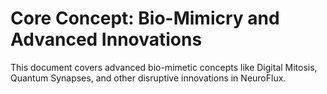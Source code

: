 # Core Concept: Bio-Mimicry and Advanced Innovations

This document covers advanced bio-mimetic concepts like Digital Mitosis, Quantum Synapses, and other disruptive innovations in NeuroFlux.

